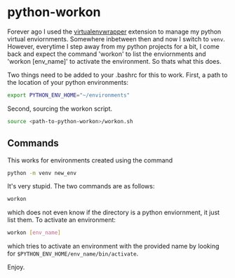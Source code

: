 # python-workon
Forever ago I used the [virtualenvwrapper](https://github.com/python-virtualenvwrapper/virtualenvwrapper) extension to manage my python virtual enviornments. Somewhere inbetween then and now I switch to `venv`. However, everytime I step away from my python projects for a bit, I come back and expect the command 'workon' to list the enviornments and 'workon [env_name]' to activate the environment. So thats what this does.


Two things need to be added to your .bashrc for this to work. First, a path to the location of your python environments:
```bash
export PYTHON_ENV_HOME="~/environments"
```
Second, sourcing the workon script.

```bash
source <path-to-python-workon>/workon.sh
```



## Commands
This works for environments created using the command
```bash
python -m venv new_env
```

It's very stupid. The two commands are as follows:
```bash
workon
```
which does not even know if the directory is a python enviornment, it just list them. To activate an environment:
```bash
workon [env_name]
```
which tries to activate an environment with the provided name by looking for `$PYTHON_ENV_HOME/env_name/bin/activate`.

Enjoy.
